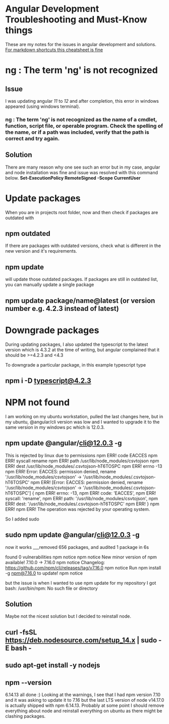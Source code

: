 # Angular Development Troubleshooting and Must-Know things
   These are my notes for the issues in angular development and solutions. [For markdown shortcuts this cheatsheet is fine](https://github.com/adam-p/markdown-here/wiki/Markdown-Cheatsheet)
 

# ng : The term 'ng' is not recognized

## Issue
   I was updating angular _11_ to _12_ and after completion, this error in windows appeared (using windows terminal).
   ### ng : The term 'ng' is not recognized as the name of a cmdlet, function, script file, or operable program. Check the spelling of the name, or if   a path was included, verify that the path is correct and try again.

## Solution
   There are many reason why one see such an error but in my case, angular and node installation was fine and issue was resolved with this command below.
   **Set-ExecutionPolicy RemoteSigned -Scope CurrentUser**

# Update packages
When you are in projects root folder, now and then check if packages are outdated with
## npm outdated

If there are packages with outdated versions, check what is different in the new version and it's requirements. 
## npm update
will update those outdated packages. If packages are still in outdated list, you can manually update a single package
## npm update package/name@latest (or version number e.g. 4.2.3 instead of latest) 


# Downgrade packages
During updating packages, I also updated the typescript to the latest version which is 4.3.2 at the time of writing, but angular complained that it should be >=4.2.3 and <4.3

To downgrade a particular package, in this example typescript type
## npm i -D typescript@4.2.3


# NPM not found
I am working on my ubuntu workstation, pulled the last changes here, but in my ubuntu, @angular/cli version was low and I wanted to upgrade it to the same version in my windows pc which is 12.0.3. 

## npm update @angular/cli@12.0.3 -g
This is rejected by linux due to permissions 
npm ERR! code EACCES
npm ERR! syscall rename
npm ERR! path /usr/lib/node_modules/csvtojson
npm ERR! dest /usr/lib/node_modules/.csvtojson-hT6TOSPC
npm ERR! errno -13
npm ERR! Error: EACCES: permission denied, rename '/usr/lib/node_modules/csvtojson' -> '/usr/lib/node_modules/.csvtojson-hT6TOSPC'
npm ERR!  [Error: EACCES: permission denied, rename '/usr/lib/node_modules/csvtojson' -> '/usr/lib/node_modules/.csvtojson-hT6TOSPC'] {
npm ERR!   errno: -13,
npm ERR!   code: 'EACCES',
npm ERR!   syscall: 'rename',
npm ERR!   path: '/usr/lib/node_modules/csvtojson',
npm ERR!   dest: '/usr/lib/node_modules/.csvtojson-hT6TOSPC'
npm ERR! }
npm ERR! 
npm ERR! The operation was rejected by your operating system.

So I added sudo 
## sudo npm update @angular/cli@12.0.3 -g

now it works
___removed 656 packages, and audited 1 package in 6s

found 0 vulnerabilities
npm notice 
npm notice New minor version of npm available! 7.10.0 -> 7.16.0
npm notice Changelog: https://github.com/npm/cli/releases/tag/v7.16.0
npm notice Run npm install -g npm@7.16.0 to update!
npm notice 

but the issue is when I wanted to use npm update for my repository I got 
bash: /usr/bin/npm: No such file or directory 


## Solution
Maybe not the nicest solution but I decided to reinstall node. 
## curl -fsSL https://deb.nodesource.com/setup_14.x | sudo -E bash -
## sudo apt-get install -y nodejs
## npm --version

6.14.13 all done :) Looking at the warnings, I see that I had npm version 7.10 and it was asking to update it to 7.16 but the last LTS version of node v14.17.0 is actually shipped with npm 6.14.13. Probably at some point I should remove everything about node and reinstall everything on ubuntu as there might be clashing packages.
